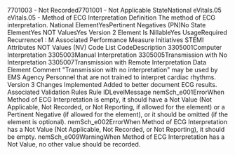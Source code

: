 

7701003 - Not Recorded7701001 - Not Applicable
StateNational
eVitals.05
eVitals.05 - Method of ECG Interpretation
Definition
The method of ECG interpretation.
National ElementYesPertinent Negatives (PN)No
State ElementYes
NOT ValuesYes
Version 2 Element
Is NillableYes
UsageRequired
Recurrence1 : M
Associated Performance Measure Initiatives
STEMI
Attributes
NOT Values (NV)
Code List
CodeDescription
3305001Computer Interpretation
3305003Manual Interpretation
3305005Transmission with No Interpretation
3305007Transmission with Remote Interpretation
Data Element Comment
"Transmission with no interpretation" may be used by EMS Agency Personnel that are not trained to interpret cardiac rhythms.
Version 3 Changes Implemented
Added to better document ECG results.
Associated Validation Rules
Rule IDLevelMessage
nemSch_e001ErrorWhen Method of ECG Interpretation is empty, it should have a Not Value (Not Applicable, Not
Recorded, or Not Reporting, if allowed for the element) or a Pertinent Negative (if allowed for the
element), or it should be omitted (if the element is optional).
nemSch_e002ErrorWhen Method of ECG Interpretation has a Not Value (Not Applicable, Not Recorded, or Not
Reporting), it should be empty.
nemSch_e009WarningWhen Method of ECG Interpretation has a Not Value, no other value should be recorded.